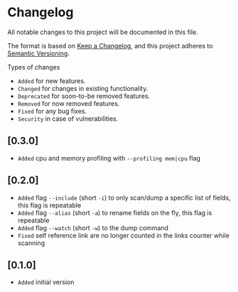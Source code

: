 # Changelog

All notable changes to this project will be documented in this file.

The format is based on [Keep a Changelog](https://keepachangelog.com/en/1.1.0/),
and this project adheres to [Semantic Versioning](https://semver.org/spec/v2.0.0.html).

Types of changes

- `Added` for new features.
- `Changed` for changes in existing functionality.
- `Deprecated` for soon-to-be removed features.
- `Removed` for now removed features.
- `Fixed` for any bug fixes.
- `Security` in case of vulnerabilities.

## [0.3.0]

- `Added` cpu and memory profiling with `--profiling mem|cpu` flag

## [0.2.0]

- `Added` flag `--include` (short `-i`) to only scan/dump a specific list of fields, this flag is repeatable
- `Added` flag `--alias` (short `-a`) to rename fields on the fly, this flag is repeatable
- `Added` flag `--watch` (short `-w`) to the dump command
- `Fixed` self reference link are no longer counted in the links counter while scanning

## [0.1.0]

- `Added` initial version
